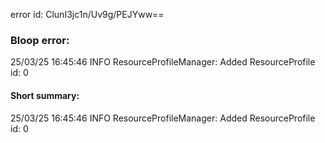error id: ClunI3jc1n/Uv9g/PEJYww==
### Bloop error:

25/03/25 16:45:46 INFO ResourceProfileManager: Added ResourceProfile id: 0
#### Short summary: 

25/03/25 16:45:46 INFO ResourceProfileManager: Added ResourceProfile id: 0